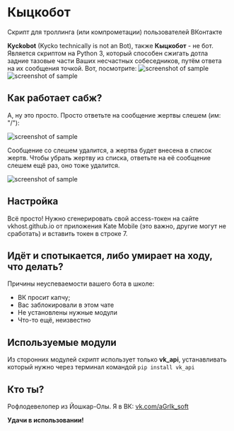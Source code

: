 # Кыцкобот

Скрипт для троллинга (или компрометации) пользователей ВКонтакте

**Kyckobot** (Kycko teсhnically is not an Bot), также **Кыцкобот** - не бот. Является скриптом на Python 3, который способен сжигать дотла задние тазовые части Ваших несчастных собеседников, путём ответа на их сообщения точкой. Вот, посмотрите:
![screenshot of sample](https://sun9-29.userapi.com/0nnqKhq7btbz4qFR1T1pH7emIyYUiliBIAIFrw/golmFMMOCnk.jpg)
![screenshot of sample](https://sun9-63.userapi.com/osYfwfqctpelaer5EMOCh_XCWLAF5VfNuUMGMQ/JCVWrQMAY-I.jpg)

## Как работает сабж?
А, ну это просто. Просто ответьте на сообщение жертвы слешем (им: "/"):

![screenshot of sample](https://sun9-9.userapi.com/6kWUej801Z71ooQAHUs9gCRwS14k5J2bPe8rpQ/Xxe2CT6i5HY.jpg)

Сообщение со слешем удалится, а жертва будет внесена в список жертв. Чтобы убрать жертву из списка, ответьте на её сообщение слешем ещё раз, оно тоже удалится.

![screenshot of sample](https://sun9-35.userapi.com/ptWT09-7Lh7sd96oAAOyEO1zSseRvYUqnDQ7vA/gKL1kpMZVf8.jpg)

## Настройка

Всё просто! Нужно сгенерировать свой access-токен на сайте vkhost.github.io от приложения Kate Mobile (это важно, другие могут не сработать) и вставить токен в строке 7.

## Идёт и спотыкается, либо умирает на ходу, что делать?

Причины неуспеваемости вашего бота в школе:

* ВК просит капчу;
* Вас заблокировали в этом чате
* Не установлены нужные модули
* Что-то ещё, неизвестно

## Используемые модули

Из сторонних модулей скрипт использует только **vk_api**, устанавливать который нужно через терминал командой ```pip install vk_api```

## Кто ты?

Рофлодевелопер из Йошкар-Олы. Я в ВК: [vk.com/aGrIk_soft](https://vk.com/aGrIk_soft)

**Удачи в использовании!**
